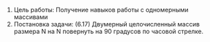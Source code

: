 1. Цель работы: Получение навыков работы с одномерными массивами
2. Постановка задачи: (6.17) Двумерный целочисленный массив размера N на N повернуть на 90 градусов по часовой стрелке.
